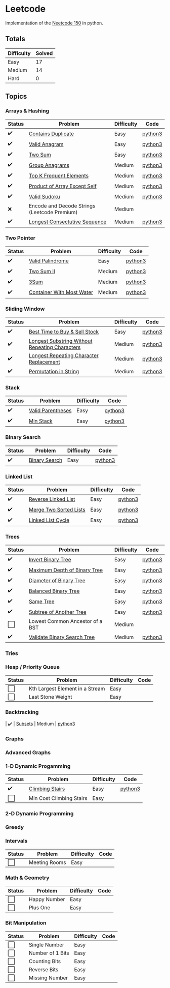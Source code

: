 # Leetcode

Implementation of the [Neetcode 150](https://neetcode.io/practice) in python.

## Totals

| Difficulty | Solved
|------------|--------
| Easy | 17
| Medium | 14
| Hard | 0

## Topics

### Arrays & Hashing

| Status             |Problem  | Difficulty | Code
|--------------------|---------|------------|---
| :heavy_check_mark: | [Contains Duplicate](https://leetcode.com/problems/contains-duplicate) | Easy | [python3](https://github.com/abeleinin/neetcode/blob/main/leetcode/easy/217-Contains-Duplicate.py)
| :heavy_check_mark: | [Valid Anagram](https://leetcode.com/problems/valid-anagram) | Easy | [python3](https://github.com/abeleinin/neetcode/blob/main/leetcode/easy/242-Valid-Anagram.py)
| :heavy_check_mark: | [Two Sum](https://leetcode.com/problems/two-sum) | Easy | [python3](https://github.com/abeleinin/neetcode/blob/main/leetcode/easy/1-Two-Sum.py)
| :heavy_check_mark: | [Group Anagrams](https://leetcode.com/problems/group-anagrams) | Medium | [python3](https://github.com/abeleinin/neetcode/blob/main/leetcode/medium/49-Group-Anagrams.py)
| :heavy_check_mark: | [Top K Frequent Elements](https://leetcode.com/problems/top-k-frequent-elements/) | Medium | [python3](https://github.com/abeleinin/neetcode/blob/main/leetcode/medium/347-Top-K-Frequent-Elements.py)
| :heavy_check_mark: | [Product of Array Except Self](https://leetcode.com/problems/product-of-array-except-self/) | Medium | [python3](https://github.com/abeleinin/neetcode/blob/main/leetcode/medium/238-Product-of-Array-Except-Self.py)
| :heavy_check_mark: | [Valid Sudoku](https://leetcode.com/problems/valid-sudoku/) | Medium | [python3](https://github.com/abeleinin/neetcode/blob/main/leetcode/medium/36-Valid-Sudoku.py)
| :x: | Encode and Decode Strings (Leetcode Premium) | Medium
| :heavy_check_mark: | [Longest Consectutive Sequence](https://leetcode.com/problems/longest-consectutive-sequence/) | Medium | [python3](https://github.com/abeleinin/neetcode/blob/main/leetcode/medium/128-Longest-Consecutive-Sequence.py)

### Two Pointer
| Status             |Problem  | Difficulty | Code
|--------------------|---------|------------|-----
| :heavy_check_mark: | [Valid Palindrome](https://leetcode.com/problems/valid-palindrome) | Easy | [python3](https://github.com/abeleinin/neetcode/blob/main/leetcode/easy/242-Valid-Anagram.py)
| :heavy_check_mark: | [Two Sum II](https://leetcode.com/problems/two-sum-ii-input-array-is-sorted/) | Medium | [python3](https://github.com/abeleinin/neetcode/blob/main/leetcode/easy/167-Two-Sum-II.py)
| :heavy_check_mark: | [3Sum](https://leetcode.com/problems/3sum/) | Medium | [python3](https://github.com/abeleinin/neetcode/blob/main/leetcode/easy/15-3Sum.py)
| :heavy_check_mark: | [Container With Most Water](https://leetcode.com/problems/container-with-most-water/) | Medium | [python3](https://github.com/abeleinin/neetcode/blob/main/leetcode/easy/11-Container-With-Most-Water.py)

### Sliding Window
| Status             |Problem  | Difficulty | Code
|--------------------|---------|------------|-----
| :heavy_check_mark: | [Best Time to Buy & Sell Stock](https://leetcode.com/problems/best-time-to-buy-and-sell-stock) | Easy | [python3](https://github.com/abeleinin/neetcode/blob/main/leetcode/easy/121-Best-Time-to-Buy-and-Sell-Stock.py)
| :heavy_check_mark: | [Longest Substring Without Repeating Characters](https://leetcode.com/problems/longest-substring-without-repeating-characters/) | Medium | [python3](https://github.com/abeleinin/neetcode/blob/main/leetcode/easy/3-Longest-Substring-Without-Repeating-Characters.py)
| :heavy_check_mark: | [Longest Repeating Character Replacement](https://leetcode.com/problems/longest-repeating-character-replacement/) | Medium | [python3](https://github.com/abeleinin/neetcode/blob/main/leetcode/easy/424-Longest-Repeating-Character-Replacement.py)
| :heavy_check_mark: | [Permutation in String](https://leetcode.com/problems/permutation-in-string/) | Medium | [python3](https://github.com/abeleinin/neetcode/blob/main/leetcode/easy/567-Permutation-in-String.py)

### Stack
| Status             |Problem  | Difficulty | Code
|--------------------|---------|------------|-----
| :heavy_check_mark: | [Valid Parentheses](https://leetcode.com/problems/valid-parentheses) | Easy | [python3](https://github.com/abeleinin/neetcode/blob/main/leetcode/easy/20-Valid-Parentheses.py)
| :heavy_check_mark: | [Min Stack](https://leetcode.com/problems/min-stack) | Easy | [python3](https://github.com/abeleinin/neetcode/blob/main/leetcode/easy/155-Min-Stack.py)

### Binary Search
| Status             |Problem  | Difficulty | Code
|--------------------|---------|------------|-----
| :heavy_check_mark: | [Binary Search](https://leetcode.com/problems/binary-search) | Easy | [python3](https://github.com/abeleinin/neetcode/blob/main/leetcode/easy/704-Binary-Search.py)

### Linked List
| Status             |Problem  | Difficulty | Code
|--------------------|---------|------------|-----
| :heavy_check_mark: | [Reverse Linked List](https://leetcode.com/problems/reverse-linked-list) | Easy | [python3](https://github.com/abeleinin/neetcode/blob/main/leetcode/easy/206-Reverse-Linked-List.py)
| :heavy_check_mark: | [Merge Two Sorted Lists](https://leetcode.com/problems/merge-two-sorted-lists) | Easy | [python3](https://github.com/abeleinin/neetcode/blob/main/leetcode/easy/21-Merge-Two-Sorted-Lists.py)
| :heavy_check_mark: | [Linked List Cycle](https://leetcode.com/problems/linked-list-cycle) | Easy | [python3](https://github.com/abeleinin/neetcode/blob/main/leetcode/easy/141-Linked-List-Cycle.py)

### Trees
| Status             |Problem  | Difficulty | Code
|--------------------|---------|------------|-----
| :heavy_check_mark: | [Invert Binary Tree](https://leetcode.com/problems/invert-binary-tree) | Easy | [python3](https://github.com/abeleinin/neetcode/blob/main/leetcode/easy/226-Invert-Binary-Tree.py)
| :heavy_check_mark: | [Maximum Depth of Binary Tree](https://leetcode.com/problems/maximum-depth-of-binary-tree) | Easy | [python3](https://github.com/abeleinin/neetcode/blob/main/leetcode/easy/104-Maximum-Depth-of-Binary-Tree.py)
| :heavy_check_mark: | [Diameter of Binary Tree](https://leetcode.com/problems/diameter-of-binary-tree) | Easy | [python3](https://github.com/abeleinin/neetcode/blob/main/leetcode/easy/543-Diameter-of-Binary-Tree.py)
| :heavy_check_mark: | [Balanced Binary Tree](https://leetcode.com/problems/balanced-binary-tree) | Easy | [python3](https://github.com/abeleinin/neetcode/blob/main/leetcode/easy/110-Balanced-Binary-Tree.py)
| :heavy_check_mark: | [Same Tree](https://leetcode.com/problems/same-tree) | Easy | [python3](https://github.com/abeleinin/neetcode/blob/main/leetcode/easy/100-Same-Tree.py)
| :heavy_check_mark: | [Subtree of Another Tree](https://leetcode.com/problems/subtree-of-another-tree) | Easy | [python3](https://github.com/abeleinin/neetcode/blob/main/leetcode/easy/572-Subtree-of-Another-Tree.py)
| :white_large_square: | Lowest Common Ancestor of a BST | Medium
| :heavy_check_mark: | [Validate Binary Search Tree](https://leetcode.com/problems/validate-binary-search-tree/) | Medium | [python3](https://github.com/abeleinin/neetcode/blob/main/leetcode/medium/98-Validate-Binary-Search-Tree.py)

### Tries

### Heap / Priority Queue
| Status             |Problem  | Difficulty | Code
|--------------------|---------|------------|-----
| :white_large_square: | Kth Largest Element in a Stream | Easy 
| :white_large_square: | Last Stone Weight | Easy 

### Backtracking
| :heavy_check_mark: | [Subsets](https://leetcode.com/problems/subsets) | Medium | [python3](https://github.com/abeleinin/neetcode/blob/main/leetcode/medium/78-Subsets.py)

### Graphs

### Advanced Graphs

### 1-D Dynamic Progamming
| Status             |Problem  | Difficulty | Code
|--------------------|---------|------------|-----
| :heavy_check_mark: | [Climbing Stairs](https://leetcode.com/problems/climbing-stairs) | Easy | [python3](https://github.com/abeleinin/neetcode/blob/main/leetcode/easy/70-Climbing-Stairs.py)
| :white_large_square: | Min Cost Climbing Stairs | Easy 

### 2-D Dynamic Programming

### Greedy

### Intervals
| Status             |Problem  | Difficulty | Code
|--------------------|---------|------------|-----
| :white_large_square: | Meeting Rooms | Easy 

### Math & Geometry 
| Status             |Problem  | Difficulty | Code
|--------------------|---------|------------|-----
| :white_large_square: | Happy Number | Easy 
| :white_large_square: | Plus One | Easy 

### Bit Manipulation
| Status             |Problem  | Difficulty | Code
|--------------------|---------|------------|-----
| :white_large_square: | Single Number | Easy 
| :white_large_square: | Number of 1 Bits | Easy 
| :white_large_square: | Counting Bits | Easy 
| :white_large_square: | Reverse Bits | Easy 
| :white_large_square: | Missing Number | Easy 

